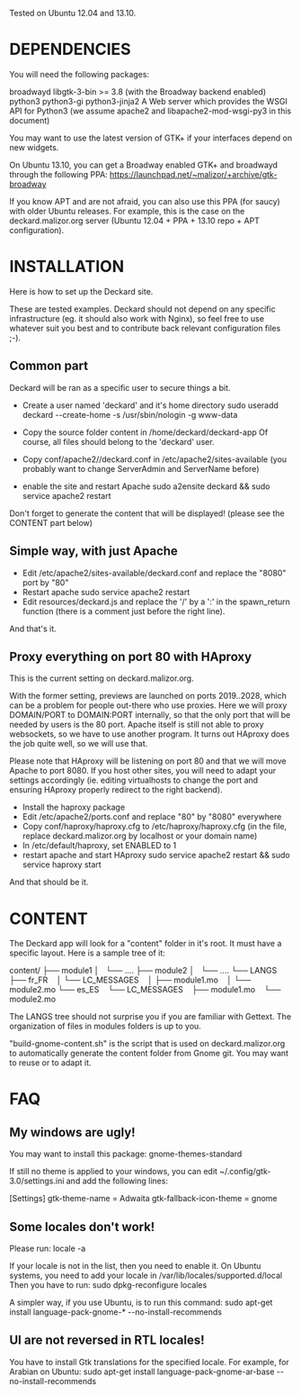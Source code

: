 Tested on Ubuntu 12.04 and 13.10.


DEPENDENCIES
============

You will need the following packages:

broadwayd
libgtk-3-bin >= 3.8 (with the Broadway backend enabled)
python3
python3-gi
python3-jinja2
A Web server which provides the WSGI API for Python3
(we assume apache2 and libapache2-mod-wsgi-py3 in this document)

You may want to use the latest version of GTK+ if your interfaces depend on new
widgets.

On Ubuntu 13.10, you can get a Broadway enabled GTK+ and broadwayd through
the following PPA:
https://launchpad.net/~malizor/+archive/gtk-broadway

If you know APT and are not afraid, you can also use this PPA (for saucy) with
older Ubuntu releases. For example, this is the case on the deckard.malizor.org
server (Ubuntu 12.04 + PPA + 13.10 repo + APT configuration).


INSTALLATION
============

Here is how to set up the Deckard site.

These are tested examples.
Deckard should not depend on any specific infrastructure (eg. it should also
work with Nginx), so feel free to use whatever suit you best and to contribute
back relevant configuration files ;-).

Common part
-----------

Deckard will be ran as a specific user to secure things a bit.

- Create a user named 'deckard' and it's home directory
sudo useradd deckard --create-home -s /usr/sbin/nologin -g www-data

- Copy the source folder content in /home/deckard/deckard-app
  Of course, all files should belong to the 'deckard' user.
  
- Copy conf/apache2/<version>/deckard.conf in /etc/apache2/sites-available
  (you probably want to change ServerAdmin and ServerName before)
  
- enable the site and restart Apache
sudo a2ensite deckard && sudo service apache2 restart

Don't forget to generate the content that will be displayed!
(please see the CONTENT part below)

Simple way, with just Apache
----------------------------

- Edit /etc/apache2/sites-available/deckard.conf and replace the "8080" port by
  "80"
- Restart apache
sudo service apache2 restart
- Edit resources/deckard.js and replace the '/' by a ':' in the spawn_return
  function (there is a comment just before the right line).

And that's it.

Proxy everything on port 80 with HAproxy
----------------------------------------

This is the current setting on deckard.malizor.org.

With the former setting, previews are launched on ports 2019..2028, which can
be a problem for people out-there who use proxies.
Here we will proxy DOMAIN/PORT to DOMAIN:PORT internally, so that the only port
that will be needed by users is the 80 port.
Apache itself is still not able to proxy websockets, so we have to use another
program. It turns out HAproxy does the job quite well, so we will use that.

Please note that HAproxy will be listening on port 80 and that we will move
Apache to port 8080. If you host other sites, you will need to adapt your
settings accordingly (ie. editing virtualhosts to change the port and ensuring
HAproxy properly redirect to the right backend).

- Install the haproxy package
- Edit /etc/apache2/ports.conf and replace "80" by "8080" everywhere
- Copy conf/haproxy/haproxy.cfg to /etc/haproxy/haproxy.cfg
  (in the file, replace deckard.malizor.org by localhost or your domain name)
- In /etc/default/haproxy, set ENABLED to 1
- restart apache and start HAproxy
sudo service apache2 restart && sudo service haproxy start

And that should be it.

CONTENT
=======

The Deckard app will look for a "content" folder in it's root.
It must have a specific layout. Here is a sample tree of it:

content/
├── module1
│   └── ....
├── module2
│   └── ....
└── LANGS
    ├── fr_FR
    │   └── LC_MESSAGES
    │       ├── module1.mo
    │       └── module2.mo
    └── es_ES
        └── LC_MESSAGES
            ├── module1.mo
            └── module2.mo

The LANGS tree should not surprise you if you are familiar with Gettext.
The organization of files in modules folders is up to you.

"build-gnome-content.sh" is the script that is used on deckard.malizor.org to
automatically generate the content folder from Gnome git.
You may want to reuse or to adapt it.


FAQ
===

My windows are ugly!
--------------------

You may want to install this package:
gnome-themes-standard

If still no theme is applied to your windows, you can edit
~/.config/gtk-3.0/settings.ini
and add the following lines:

[Settings]
gtk-theme-name = Adwaita
gtk-fallback-icon-theme = gnome

Some locales don't work!
------------------------

Please run:
locale -a

If your locale is not in the list, then you need to enable it.
On Ubuntu systems, you need to add your locale in
/var/lib/locales/supported.d/local
Then you have to run:
sudo dpkg-reconfigure locales

A simpler way, if you use Ubuntu, is to run this command:
sudo apt-get install language-pack-gnome-* --no-install-recommends

UI are not reversed in RTL locales!
-----------------------------------

You have to install Gtk translations for the specified locale.
For example, for Arabian on Ubuntu:
sudo apt-get install language-pack-gnome-ar-base --no-install-recommends

